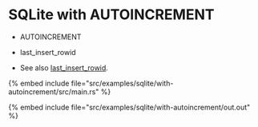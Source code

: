 # SQLite with AUTOINCREMENT

* AUTOINCREMENT
* last_insert_rowid

* See also [last_insert_rowid](https://sqlite.org/c3ref/last_insert_rowid.html).


{% embed include file="src/examples/sqlite/with-autoincrement/src/main.rs" %}

{% embed include file="src/examples/sqlite/with-autoincrement/out.out" %}

